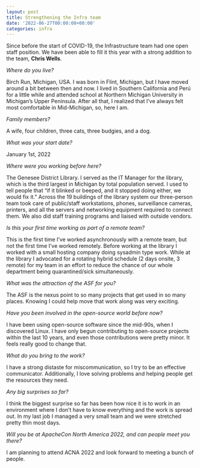 ```yaml
---
layout: post
title: Strengthening the Infra team
date: '2022-06-27T00:00:00+00:00'
categories: infra
---
```

<p>Since before the start of COVID-19, the Infrastructure team had one open staff position. We have been able to fill it this year with a strong addition to the team, <b>Chris Wells</b>.</p><p><i>Where do you live?</i></p><p>Birch Run, Michigan, USA. I was born in Flint, Michigan, but I have moved around a bit between then and now. I lived in Southern California and Perú for a little while and attended school at Northern Michigan University in Michigan’s Upper Peninsula. After all that, I realized that I’ve always felt most comfortable in Mid-Michigan, so, here I am.</p><p><i>Family members?</i></p><p>A wife, four children, three cats, three budgies, and a dog.</p><p><i>What was your start date?</i><br></p><p>January 1st, 2022</p><p><i>Where were you working before here?</i><br></p><p>The Genesee District Library. I served as the IT Manager for the library, which is the third largest in Michigan by total population served. I used to tell people that “if it blinked or beeped, and it stopped doing either, we would fix it.” Across the 19 buildings of the library system our three-person team took care of public/staff workstations, phones, surveillance cameras, printers, and all the servers and networking equipment required to connect them. We also did staff training programs and liaised with outside vendors.</p><p><i>Is this your first time working as part of a remote team?</i></p><p>This is the first time I’ve worked asynchronously with a remote team, but not the first time I’ve worked remotely. Before working at the library I worked with a small hosting company doing sysadmin type work. While at the library I advocated for a rotating hybrid schedule (2 days onsite, 3 remote) for my team in an effort to reduce the chance of our whole department being quarantined/sick simultaneously.&nbsp;<br></p><p><i>What was the attraction of the ASF for you?</i><br></p><p>The ASF is the nexus point to so many projects that get used in so many places. Knowing I could help move that work along was very exciting.</p><p><i>Have you been involved in the open-source world before now?</i><br></p><p>I have been using open-source software since the mid-90s, when I discovered Linux. I have only begun contributing to open-source projects within the last 10 years, and even those contributions were pretty minor. It feels really good to change that.</p><p><i>What do you bring to the work?&nbsp;</i></p><p>I have a strong distaste for miscommunication, so I try to be an effective communicator. Additionally, I love solving problems and helping people get the resources they need.</p><p><i>Any big surprises so far?</i><br></p><p>I think the biggest surprise so far has been how nice it is to work in an environment where I don’t have to know everything and the work is spread out. In my last job I managed a very small team and we were stretched pretty thin most days.</p><p><i>Will you be at ApacheCon North America 2022, and can people meet you there?</i></p><p>I am planning to attend ACNA 2022 and look forward to meeting a bunch of people.&nbsp;</p>
